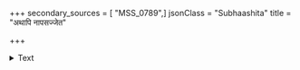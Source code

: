 +++
secondary_sources = [ "MSS_0789",]
jsonClass = "Subhaashita"
title = "अथापि नापसज्जेत"

+++

<details><summary>Text</summary>

अथापि नापसज्जेत स्त्रीषु स्त्रैणेषु चार्थवित्।  
विषयेन्द्रियसंयोगान् मनः क्षुभ्यति नान्यथा॥
</details>
